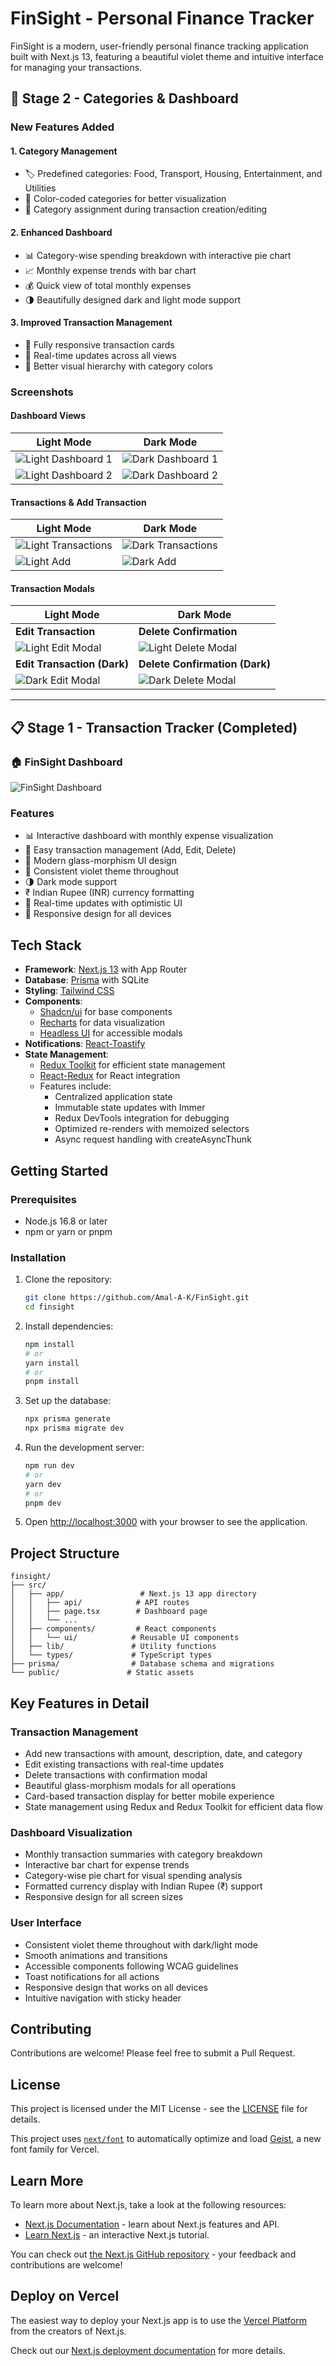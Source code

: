 # FinSight - Personal Finance Tracker

FinSight is a modern, user-friendly personal finance tracking application built with Next.js 13, featuring a beautiful violet theme and intuitive interface for managing your transactions.

## 🚀 Stage 2 - Categories & Dashboard

### New Features Added

#### 1. Category Management
- 🏷️ Predefined categories: Food, Transport, Housing, Entertainment, and Utilities
- 🎨 Color-coded categories for better visualization
- 🔄 Category assignment during transaction creation/editing

#### 2. Enhanced Dashboard
- 📊 Category-wise spending breakdown with interactive pie chart
- 📈 Monthly expense trends with bar chart
- 💰 Quick view of total monthly expenses
- 🌗 Beautifully designed dark and light mode support

#### 3. Improved Transaction Management
- 📱 Fully responsive transaction cards
- 🔄 Real-time updates across all views
- 🎨 Better visual hierarchy with category colors

### Screenshots

#### Dashboard Views
| Light Mode | Dark Mode |
|------------|------------|
| ![Light Dashboard 1](public/stage2_dashboard_lightmode1.png) | ![Dark Dashboard 1](public/stage2_dashboard_darkmode1.png) |
| ![Light Dashboard 2](public/stage2_dashboard_lightmode2.png) | ![Dark Dashboard 2](public/stage2_dashboard_darkmode2.png) |

#### Transactions & Add Transaction
| Light Mode | Dark Mode |
|------------|------------|
| ![Light Transactions](public/stage2_transactionsPage_lightmode.png) | ![Dark Transactions](public/stage2_transactionsPage_darkmode.png) |
| ![Light Add](public/stage2_add_page_lightmode.png) | ![Dark Add](public/stage2_add_page_darkmode.png) |

#### Transaction Modals
| Light Mode | Dark Mode |
|------------|------------|
| **Edit Transaction** | **Delete Confirmation** |
| ![Light Edit Modal](public/stage2_editModal_lightmode.png) | ![Light Delete Modal](public/stage2_delete_modal_lightmode.png) |
| **Edit Transaction (Dark)** | **Delete Confirmation (Dark)** |
| ![Dark Edit Modal](public/stage2_editModal_darkmode.png) | ![Dark Delete Modal](public/stage2_delete_modal_darkmode.png) |

---

## 📋 Stage 1 - Transaction Tracker (Completed)

### 🏠 FinSight Dashboard

![FinSight Dashboard](public/dashboard-preview.png)

### Features
- 📊 Interactive dashboard with monthly expense visualization
- 💸 Easy transaction management (Add, Edit, Delete)
- 💠 Modern glass-morphism UI design
- 🎨 Consistent violet theme throughout
- 🌗 Dark mode support
- ₹ Indian Rupee (INR) currency formatting
- 🚀 Real-time updates with optimistic UI
- 📱 Responsive design for all devices

## Tech Stack

- **Framework**: [Next.js 13](https://nextjs.org/) with App Router
- **Database**: [Prisma](https://www.prisma.io/) with SQLite
- **Styling**: [Tailwind CSS](https://tailwindcss.com/)
- **Components**: 
  - [Shadcn/ui](https://ui.shadcn.com/) for base components
  - [Recharts](https://recharts.org/) for data visualization
  - [Headless UI](https://headlessui.com/) for accessible modals
- **Notifications**: [React-Toastify](https://fkhadra.github.io/react-toastify/)
- **State Management**: 
  - [Redux Toolkit](https://redux-toolkit.js.org/) for efficient state management
  - [React-Redux](https://react-redux.js.org/) for React integration
  - Features include:
    - Centralized application state
    - Immutable state updates with Immer
    - Redux DevTools integration for debugging
    - Optimized re-renders with memoized selectors
    - Async request handling with createAsyncThunk

## Getting Started

### Prerequisites

- Node.js 16.8 or later
- npm or yarn or pnpm

### Installation

1. Clone the repository:
   ```bash
   git clone https://github.com/Amal-A-K/FinSight.git
   cd finsight
   ```

2. Install dependencies:
   ```bash
   npm install
   # or
   yarn install
   # or
   pnpm install
   ```

3. Set up the database:
   ```bash
   npx prisma generate
   npx prisma migrate dev
   ```

4. Run the development server:
   ```bash
   npm run dev
   # or
   yarn dev
   # or
   pnpm dev
   ```

5. Open [http://localhost:3000](http://localhost:3000) with your browser to see the application.

## Project Structure

```
finsight/
├── src/
│   ├── app/                 # Next.js 13 app directory
│   │   ├── api/            # API routes
│   │   ├── page.tsx        # Dashboard page
│   │   └── ...            
│   ├── components/         # React components
│   │   └── ui/            # Reusable UI components
│   ├── lib/               # Utility functions
│   └── types/             # TypeScript types
├── prisma/                # Database schema and migrations
└── public/               # Static assets
```

## Key Features in Detail

### Transaction Management
- Add new transactions with amount, description, date, and category
- Edit existing transactions with real-time updates
- Delete transactions with confirmation modal
- Beautiful glass-morphism modals for all operations
- Card-based transaction display for better mobile experience
- State management using Redux and Redux Toolkit for efficient data flow

### Dashboard Visualization
- Monthly transaction summaries with category breakdown
- Interactive bar chart for expense trends
- Category-wise pie chart for visual spending analysis
- Formatted currency display with Indian Rupee (₹) support
- Responsive design for all screen sizes

### User Interface
- Consistent violet theme throughout with dark/light mode
- Smooth animations and transitions
- Accessible components following WCAG guidelines
- Toast notifications for all actions
- Responsive design that works on all devices
- Intuitive navigation with sticky header

## Contributing

Contributions are welcome! Please feel free to submit a Pull Request.

## License

This project is licensed under the MIT License - see the [LICENSE](LICENSE) file for details.

This project uses [`next/font`](https://nextjs.org/docs/app/building-your-application/optimizing/fonts) to automatically optimize and load [Geist](https://vercel.com/font), a new font family for Vercel.

## Learn More

To learn more about Next.js, take a look at the following resources:

- [Next.js Documentation](https://nextjs.org/docs) - learn about Next.js features and API.
- [Learn Next.js](https://nextjs.org/learn) - an interactive Next.js tutorial.

You can check out [the Next.js GitHub repository](https://github.com/vercel/next.js) - your feedback and contributions are welcome!

## Deploy on Vercel

The easiest way to deploy your Next.js app is to use the [Vercel Platform](https://vercel.com/new?utm_medium=default-template&filter=next.js&utm_source=create-next-app&utm_campaign=create-next-app-readme) from the creators of Next.js.

Check out our [Next.js deployment documentation](https://nextjs.org/docs/app/building-your-application/deploying) for more details.
